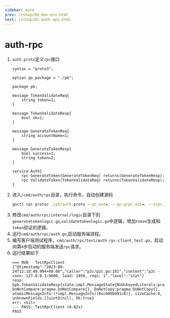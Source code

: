 ```yaml
---
sidebar: auto
prev: /cshop/00-dev-env.html
next: /cshop/02-auth-api.html
---
```

# auth-rpc
1. `auth.proto`定义`rpc`接口
    ```text
    syntax = "proto3";

    option go_package = "./pb";

    package pb;

    message TokenValidateReq{
        string token=1;
    }

    message TokenValidateResp{
        bool ok=1;
    }

    message GenerateTokenReq{
        string accountName=1;
    }

    message GenerateTokenResp{
        bool success=1;
        string token=2;
    }

    service Auth{
        rpc GenerateToken(GenerateTokenReq) returns(GenerateTokenResp);
        rpc ValidateToken(TokenValidateReq) returns(TokenValidateResp);
    }
    ```
2. 进入`/cmd/auth/rpc`目录，执行命令，自动创建源码
    ```cmd
    goctl rpc protoc ./pb/auth.proto --go_out=. --go-grpc_out=. --zrpc_out=.
    ```
3. 修改`cmd/auth/rpc/internal/logic`目录下的`generatetokenlogic.go`,`validatetokenlogic.go`中逻辑，增加`token`生成和`token`验证的逻辑。
4. 运行`cmd/auth/rpc/auth.go`,启动服务端进程。
5. 编写客户端测试程序，`cmd/auth/rpc/test/auth-rpc-client_test.go`，启动向第`4`步启动的服务端发送`rpc`请求。
6. 运行结果如下
    ```log
    === RUN   TestRpcClient
    {"@timestamp":"2023-08-24T12:18:40.994+08:00","caller":"p2c/p2c.go:181","content":"p2c - conn: 127.0.0.1:9000, load: 1850, reqs: 1","level":"stat"}
    resp: &pb.TokenValidateResp{state:impl.MessageState{NoUnkeyedLiterals:pragma.NoUnkeyedLiterals{}, DoNotCompare:pragma.DoNotCompare{}, DoNotCopy:pragma.DoNotCopy{}, atomicMessageInfo:(*impl.MessageInfo)(0xc0000491c8)}, sizeCache:0, unknownFields:[]uint8(nil), Ok:true}
    err: <nil>
    --- PASS: TestRpcClient (0.02s)
    PASS
    ```